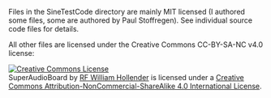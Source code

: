 Files in the SineTestCode directory are mainly MIT licensed (I authored some files, some are authored by Paul Stoffregen).  See individual source code files for details.

All other files are licensed under the Creative Commons CC-BY-SA-NC v4.0 license:

<a rel="license" href="http://creativecommons.org/licenses/by-nc-sa/4.0/"><img alt="Creative Commons License" style="border-width:0" src="https://i.creativecommons.org/l/by-nc-sa/4.0/88x31.png" /></a><br /><span xmlns:dct="http://purl.org/dc/terms/" property="dct:title">SuperAudioBoard</span> by <a xmlns:cc="http://creativecommons.org/ns#" href="https://github.com/whollender/SuperAudioBoard" property="cc:attributionName" rel="cc:attributionURL">RF William Hollender</a> is licensed under a <a rel="license" href="http://creativecommons.org/licenses/by-nc-sa/4.0/">Creative Commons Attribution-NonCommercial-ShareAlike 4.0 International License</a>.
